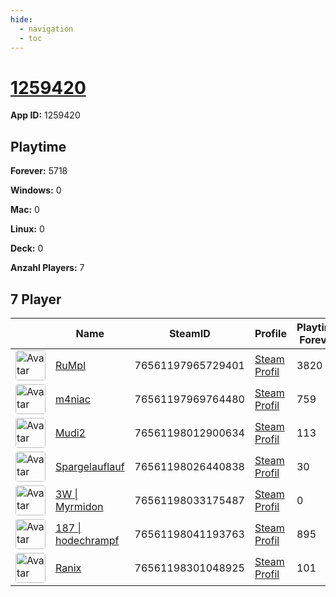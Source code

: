 ```yaml
---
hide:
  - navigation
  - toc
---
```

# <a href="https://steamdb.info/app/1259420">1259420</a>

**App ID:** 1259420

## Playtime

**Forever:** 5718

**Windows:** 0

**Mac:** 0

**Linux:** 0

**Deck:** 0

**Anzahl Players:** 7
## 7 Player

<table id="charts-table" class="display" style="width:100%">
            <thead>
                <tr>
                    <th></th>
                    <th>Name</th>
                    <th>SteamID</th>
                    <th>Profile</th>
                    <th>Playtime Forever</th>
                    <th>Windows</th>
                    <th>Mac</th>
                    <th>Linux</th>
                    <th>Deck</th>
                    <th>Last Played</th>
                    <th>Playtime 2 Weeks</th>
                </tr>
            </thead>
            <tbody>
        <tr>
<td><a href="https://steamcommunity.com/profiles/76561197965729401/" target="_blank"><img src="https://avatars.steamstatic.com/3f006227f5d26fb37941b0a23adb7fafc72530ad_full.jpg" alt="Avatar" style="width:48px;height:48px;border-radius:4px;"></a></td><td><a href="/player/76561197965729401">RuMpI</a></td><td>76561197965729401</td><td><a href="https://steamcommunity.com/profiles/76561197965729401/" target="_blank">Steam Profil</a></td><td>3820</td><td>0</td><td>0</td><td>0</td><td>0</td><td>0</td><td></td></tr>
<tr>
<td><a href="https://steamcommunity.com/profiles/76561197969764480/" target="_blank"><img src="https://avatars.steamstatic.com/7d4a07b7909b83ce6e61db85a98ab4e315c3e6b2_full.jpg" alt="Avatar" style="width:48px;height:48px;border-radius:4px;"></a></td><td><a href="/player/76561197969764480">m4niac</a></td><td>76561197969764480</td><td><a href="https://steamcommunity.com/profiles/76561197969764480/" target="_blank">Steam Profil</a></td><td>759</td><td>0</td><td>0</td><td>0</td><td>0</td><td>0</td><td></td></tr>
<tr>
<td><a href="https://steamcommunity.com/profiles/76561198012900634/" target="_blank"><img src="https://avatars.steamstatic.com/1f669976d9bc2680ccad3a8869dd3108d7897818_full.jpg" alt="Avatar" style="width:48px;height:48px;border-radius:4px;"></a></td><td><a href="/player/76561198012900634">Mudi2</a></td><td>76561198012900634</td><td><a href="https://steamcommunity.com/profiles/76561198012900634/" target="_blank">Steam Profil</a></td><td>113</td><td>0</td><td>0</td><td>0</td><td>0</td><td>0</td><td></td></tr>
<tr>
<td><a href="https://steamcommunity.com/profiles/76561198026440838/" target="_blank"><img src="https://avatars.steamstatic.com/b1dd847c756150620260da51ef5dded31d2cdb5c_full.jpg" alt="Avatar" style="width:48px;height:48px;border-radius:4px;"></a></td><td><a href="/player/76561198026440838">Spargelauflauf</a></td><td>76561198026440838</td><td><a href="https://steamcommunity.com/profiles/76561198026440838/" target="_blank">Steam Profil</a></td><td>30</td><td>0</td><td>0</td><td>0</td><td>0</td><td>0</td><td></td></tr>
<tr>
<td><a href="https://steamcommunity.com/profiles/76561198033175487/" target="_blank"><img src="https://avatars.steamstatic.com/b1a566f4c88a09457b86b1249801cf508bca625b_full.jpg" alt="Avatar" style="width:48px;height:48px;border-radius:4px;"></a></td><td><a href="/player/76561198033175487">3W | Myrmidon</a></td><td>76561198033175487</td><td><a href="https://steamcommunity.com/profiles/76561198033175487/" target="_blank">Steam Profil</a></td><td>0</td><td>0</td><td>0</td><td>0</td><td>0</td><td>0</td><td></td></tr>
<tr>
<td><a href="https://steamcommunity.com/profiles/76561198041193763/" target="_blank"><img src="https://avatars.steamstatic.com/7eb86a98d34da786dc134603a248c7169791a9fa_full.jpg" alt="Avatar" style="width:48px;height:48px;border-radius:4px;"></a></td><td><a href="/player/76561198041193763">187 | hodechrampf</a></td><td>76561198041193763</td><td><a href="https://steamcommunity.com/profiles/76561198041193763/" target="_blank">Steam Profil</a></td><td>895</td><td>0</td><td>0</td><td>0</td><td>0</td><td>0</td><td></td></tr>
<tr>
<td><a href="https://steamcommunity.com/profiles/76561198301048925/" target="_blank"><img src="https://avatars.steamstatic.com/f48e9b8d8417021a0558ee2fba57f700d81b0967_full.jpg" alt="Avatar" style="width:48px;height:48px;border-radius:4px;"></a></td><td><a href="/player/76561198301048925">Ranix</a></td><td>76561198301048925</td><td><a href="https://steamcommunity.com/profiles/76561198301048925/" target="_blank">Steam Profil</a></td><td>101</td><td>0</td><td>0</td><td>0</td><td>0</td><td>0</td><td></td></tr>
</tbody>
</table>
